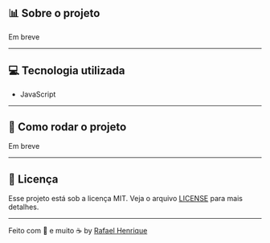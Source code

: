 ## 📊 Sobre o projeto

Em breve

---

## 💻 Tecnologia utilizada

<ul>
  <li>JavaScript</li>
</ul>

---

## 🧭 Como rodar o projeto

Em breve

---

## :memo: Licença

Esse projeto está sob a licença MIT. Veja o arquivo [LICENSE](LICENSE.md) para mais detalhes.

---

Feito com 🖤 e muito ☕ by <a href="https://github.com/uMaguin">Rafael Henrique</a>
